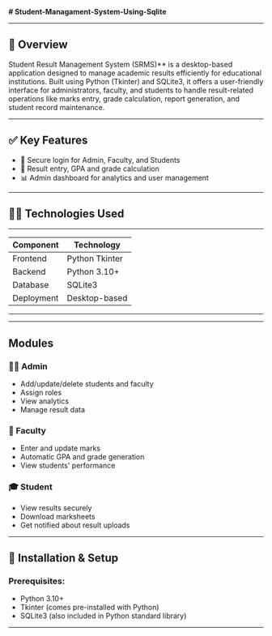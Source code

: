 **# Student-Managament-System-Using-Sqlite**

-------------------------------------------------------------------------------------------------------------------------------------------------------------------------------------------

## 📖 Overview

Student Result Management System (SRMS)** is a desktop-based application designed to manage academic results efficiently for educational institutions. Built using Python (Tkinter) and SQLite3, it offers a user-friendly interface for administrators, faculty, and students to handle result-related operations like marks entry, grade calculation, report generation, and student record maintenance.

-------------------------------------------------------------------------------------------------------------------------------------------------------------------------------------------

## ✅ Key Features

- 🔐 Secure login for Admin, Faculty, and Students  
- 🧾 Result entry, GPA and grade calculation   
- 📊 Admin dashboard for analytics and user management  
  

-------------------------------------------------------------------------------------------------------------------------------------------------------------------------------------------

## 🧑‍💻 Technologies Used
-----------------------------------------
| Component        | Technology         |
|------------------|--------------------|
| Frontend         | Python Tkinter     |
| Backend          | Python 3.10+       |
| Database         | SQLite3            |
| Deployment       | Desktop-based      |
-----------------------------------------

-------------------------------------------------------------------------------------------------------------------------------------------------------------------------------------------
## Modules

### 👨‍🏫 Admin
- Add/update/delete students and faculty
- Assign roles
- View analytics
- Manage result data

### 📝 Faculty
- Enter and update marks
- Automatic GPA and grade generation
- View students' performance

### 🎓 Student
- View results securely
- Download marksheets
- Get notified about result uploads

-------------------------------------------------------------------------------------------------------------------------------------------------------------------------------------------

## 📂 Installation & Setup

### Prerequisites:
- Python 3.10+
- Tkinter (comes pre-installed with Python)
- SQLite3 (also included in Python standard library)
  
-------------------------------------------------------------------------------------------------------------------------------------------------------------------------------------------

